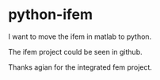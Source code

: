 # python-ifem
I want to move the ifem in matlab to python.

The ifem project could be seen in github.

Thanks agian for the integrated fem project.
